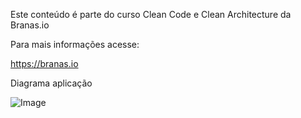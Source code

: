 Este conteúdo é parte do curso Clean Code e Clean Architecture da Branas.io

Para mais informações acesse:

https://branas.io

Diagrama aplicação

![Image](https://github.com/user-attachments/assets/4e86f959-9c6b-478b-aa0c-724070063d11)
